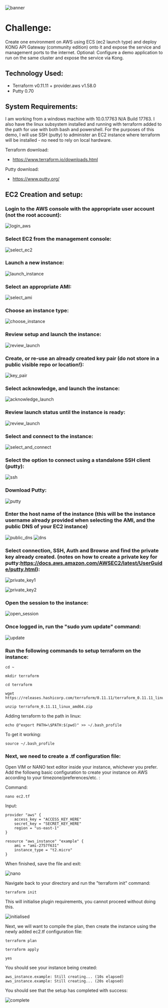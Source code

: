 ![banner](https://s3-ap-southeast-2.amazonaws.com/terraform-kong-09022019/banner.png)

# Challenge:

Create one environment on AWS using ECS (ec2 launch type) and deploy KONG API Gateway (community edition) onto it and expose the service and management ports to the internet.
Optional: Configure a demo application to run on the same cluster and expose the service via Kong.

## Technology Used:

- Terraform v0.11.11 + provider.aws v1.58.0
- Putty 0.70

## System Requirements:

I am working from a windows machine with 10.0.17763 N/A Build 17763. I also have the linux subsystem installed and running with terraform added to the path for use with both bash and powershell. 
For the purposes of this demo, I will use SSH (putty) to administer an EC2 instance where terraform will be installed - no need to rely on local hardware. 

Terraform download: 

 - https://www.terraform.io/downloads.html

Putty download:

 - https://www.putty.org/

## EC2 Creation and setup:

 ### Login to the AWS console with the appropriate user account (not the root account):

![login_aws](https://s3-ap-southeast-2.amazonaws.com/terraform-kong-09022019/aws_login.PNG)

 ### Select EC2 from the management console:

![select_ec2](https://s3-ap-southeast-2.amazonaws.com/terraform-kong-09022019/select_ec2.PNG)

 ### Launch a new instance:

 ![launch_instance](https://s3-ap-southeast-2.amazonaws.com/terraform-kong-09022019/launch_instance.PNG)

 ### Select an appropriate AMI:

 ![select_ami](https://s3-ap-southeast-2.amazonaws.com/terraform-kong-09022019/select_ami.PNG)

 ### Choose an instance type: 

 ![choose_instance](https://s3-ap-southeast-2.amazonaws.com/terraform-kong-09022019/choose_instance_type.PNG)

 ### Review setup and launch the instance:

 ![review_launch](https://s3-ap-southeast-2.amazonaws.com/terraform-kong-09022019/review_launch.PNG)

 ### Create, or re-use an already created key pair (do not store in a public visible repo or location!):

 ![key_pair](https://s3-ap-southeast-2.amazonaws.com/terraform-kong-09022019/key_pair.PNG)

 ### Select acknowledge, and launch the instance:

 ![acknowledge_launch](https://s3-ap-southeast-2.amazonaws.com/terraform-kong-09022019/acknowledge_launch.PNG)

 ### Review launch status until the instance is ready:

 ![review_launch](https://s3-ap-southeast-2.amazonaws.com/terraform-kong-09022019/review_launch.PNG)
 
 ### Select and connect to the instance:

 ![select_and_connect](https://s3-ap-southeast-2.amazonaws.com/terraform-kong-09022019/select_and_connect.PNG)
 
 ### Select the option to connect using a standalone SSH client (putty):

 ![ssh](https://s3-ap-southeast-2.amazonaws.com/terraform-kong-09022019/standalone_ssh.PNG)
  
 ### Download Putty:

 ![putty](https://s3-ap-southeast-2.amazonaws.com/terraform-kong-09022019/download_putty.PNG)

 ### Enter the host name of the instance (this will be the instance username already provided when selecting the AMI, and the public DNS of your EC2 instance)

 ![public_dns](https://s3-ap-southeast-2.amazonaws.com/terraform-kong-09022019/ec2_user_at_public_dns_ssh.PNG)
 ![dns](https://s3-ap-southeast-2.amazonaws.com/terraform-kong-09022019/public_dns.PNG)

 ### Select connection, SSH, Auth and Browse and find the private key already created. (notes on how to create a private key for putty:https://docs.aws.amazon.com/AWSEC2/latest/UserGuide/putty.html):
 ![private_key1](https://s3-ap-southeast-2.amazonaws.com/terraform-kong-09022019/connection_ssh_auth_browse.PNG)

 ![private_key2](https://s3-ap-southeast-2.amazonaws.com/terraform-kong-09022019/putty_private_key.PNG)

 ### Open the session to the instance: 

 ![open_session](https://s3-ap-southeast-2.amazonaws.com/terraform-kong-09022019/open_session.PNG)

 ### Once logged in, run the "sudo yum update" command: 

 ![update](https://s3-ap-southeast-2.amazonaws.com/terraform-kong-09022019/sudo_yum_update.PNG)

 ### Run the following commands to setup terraform on the instance:

 ```
 cd ~
 ```
 ```
 mkdir terraform
 ```
 ```
 cd terraform
 ```
 ```
 wget https://releases.hashicorp.com/terraform/0.11.11/terraform_0.11.11_linux_amd64.zip
 ``` 
 ```
 unzip terraform_0.11.11_linux_amd64.zip
 ```
 Adding terraform to the path in linux:
 ```
 echo @"export PATH=\$PATH:$(pwd)" >> ~/.bash_profile
 ```
 To get it working:
 ```
 source ~/.bash_profile
 ```

 ### Next, we need to create a .tf configuration file:

 Open VIM or NANO text editor inside your instance, whichever you prefer.
 Add the followng basic configuration to create your instance on AWS according to your timezone/preferences/etc. : 

Command:

```
nano ec2.tf
```

Input:

```
provider "aws" {
	access_key = "ACCESS_KEY_HERE"
	secret_key = "SECRET_KEY_HERE"
	region = "us-east-1"
}

resource "aws_instance" "example" {
	ami = "ami-2757f631"
	instance_type = "t2.micro"
}
```

When finished, save the file and exit:

![nano](https://s3-ap-southeast-2.amazonaws.com/terraform-kong-09022019/nano.PNG)

Navigate back to your directory and run the "terraform init" command:

```
terraform init
```

This will initialise plugin requirements, you cannot proceed without doing this. 

![initialised](https://s3-ap-southeast-2.amazonaws.com/terraform-kong-09022019/initialized.PNG)

Next, we will want to compile the plan, then create the instance using the newly added ec2.tf configuration file:

```
terraform plan
```

```
terraform apply
```

```
yes
```

You should see your instance being created:

```
aws_instance.example: Still creating... (10s elapsed)
aws_instance.example: Still creating... (20s elapsed)
```

You should see that the setup has completed with success:

![complete](https://s3-ap-southeast-2.amazonaws.com/terraform-kong-09022019/apply_complete.PNG)
